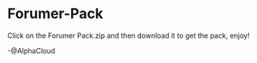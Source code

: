 # Forumer-Pack

Click on the Forumer Pack.zip and then download it to get the pack, enjoy!

-@AlphaCloud
